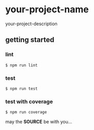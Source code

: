 your-project-name
=================

your-project-description


## getting started

### lint

```console
$ npm run lint
```

### test

```console
$ npm run test
```

### test with coverage

```console
$ npm run coverage
```

may the **SOURCE** be with you...

